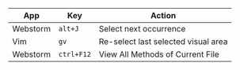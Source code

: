 
| App      | Key     | Action                              |
| -------- | ------- | ----------------------------------- |
| Webstorm | `alt+J` | Select next occurrence              |
| Vim      | `gv`    | Re-select last selected visual area |
| Webstorm | `ctrl+F12`        | View All Methods of Current File                                    |




